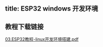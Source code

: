 title: ESP32 windows 开发环境 
---
## 教程下载链接
[03.ESP32教程-linux开发环境搭建.pdf](http://d.widora.io/esp32/%bf%aa%b7%a2%bb%b7%be%b3%bd%cc%b3%cc/03.ESP32%bd%cc%b3%cc-linux%bf%aa%b7%a2%bb%b7%be%b3%b4%ee%bd%a8.pdf)